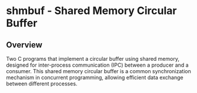 # shmbuf - Shared Memory Circular Buffer

## Overview

Two C programs that implement a circular buffer using shared memory, designed for inter-process communication (IPC) between a producer and a consumer. This shared memory circular buffer is a common synchronization mechanism in concurrent programming, allowing efficient data exchange between different processes.
